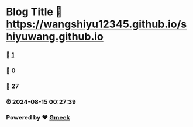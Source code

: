 # Blog Title :link: https://wangshiyu12345.github.io/shiyuwang.github.io 
### :page_facing_up: [1](https://wangshiyu12345.github.io/shiyuwang.github.io/tag.html) 
### :speech_balloon: 0 
### :hibiscus: 27 
### :alarm_clock: 2024-08-15 00:27:39 
### Powered by :heart: [Gmeek](https://github.com/Meekdai/Gmeek)
